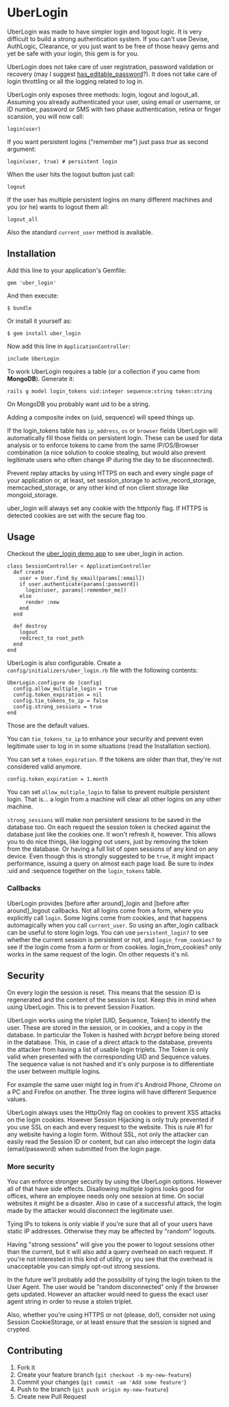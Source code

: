 # UberLogin

UberLogin was made to have simpler login and logout logic. It is very difficult to build a strong authentication
system. If you can't use Devise, AuthLogic, Clearance, or you just want to be free of those heavy gems and yet
be safe with your login, this gem is for you.

UberLogin does not take care of user registration, password validation or recovery (may I suggest
[has_editable_password](https://github.com/AlfaOmega08/has_editable_password)?). It does not take care of login throttling
or all the logging related to log in.

UberLogin only exposes three methods: login, logout and logout_all. Assuming you already authenticated your user,
using email or username, or ID number, password or SMS with two phase authentication, retina or finger scansion, you will now call:

    login(user)

If you want persistent logins ("remember me") just pass *true* as second argument:

    login(user, true) # persistent login

When the user hits the logout button just call:

    logout

If the user has multiple persistent logins on many different machines and you (or he) wants to logout them all:

    logout_all

Also the standard `current_user` method is available.

## Installation

Add this line to your application's Gemfile:

    gem 'uber_login'

And then execute:

    $ bundle

Or install it yourself as:

    $ gem install uber_login

Now add this line in `ApplicationController`:

    include UberLogin

To work UberLogin requires a table (or a collection if you came from **MongoDB**). Generate it:

    rails g model login_tokens uid:integer sequence:string token:string

On MongoDB you probably want uid to be a string.

Adding a composite index on (uid, sequence) will speed things up.

If the login_tokens table has `ip_address`, `os` or `browser` fields UberLogin will automatically fill those fields
on persistent login. These can be used for data analysis or to enforce tokens to came from the same IP/OS/Browser combination
(a nice solution to cookie stealing, but would also prevent legitimate users who often change IP during the day to be disconnected).

Prevent replay attacks by using HTTPS on each and every single page of your application or, at least, set
session_storage to active_record_storage, memcached_storage, or any other kind of non client storage like mongoid_storage.

uber_login will always set any cookie with the httponly flag. If HTTPS is detected cookies are set with the secure flag too.

## Usage

Checkout the [uber_login demo app](https://github.com/AlfaOmega08/uber_login_demo) to see uber_login in action.

    class SessionController < ApplicationController
      def create
        user = User.find_by_email(params[:email])
        if user.authenticate(params[:password])
          login(user, params[:remember_me])
        else
          render :new
        end
      end

      def destroy
        logout
        redirect_to root_path
      end
    end

UberLogin is also configurable. Create a `config/initializers/uber_login.rb` file with the following contents:

    UberLogin.configure do |config|
      config.allow_multiple_login = true
      config.token_expiration = nil
      config.tie_tokens_to_ip = false
      config.strong_sessions = true
    end

Those are the default values.

You can `tie_tokens_to_ip` to enhance your security and prevent even legitimate user to log in in some situations
(read the Installation section).

You can set a `token_expiration`. If the tokens are older than that, they're not considered valid anymore.

    config.token_expiration = 1.month

You can set `allow_multiple_login` to false to prevent multiple persistent login. That is... a login from a machine
will clear all other logins on any other machine.

`strong_sessions` will make non persistent sessions to be saved in the database too. On each request the session token
is checked against the database just like the cookies one. It won't refresh it, however. This allows you to do nice
things, like logging out users, just by removing the token from the database. Or having a full list of open sessions of
any kind on any device. Even though this is strongly suggested to be `true`, it might impact performance, issuing a
query on almost each page load. Be sure to index :uid and :sequence together on the `login_tokens` table.

### Callbacks
UberLogin provides [before after around]_login and [before after around]_logout callbacks. Not all logins come from a
form, where you explicitly call `login`. Some logins come from cookies, and that happens automagically when you call
`current_user`. So using an after_login callback can be useful to store login logs. You can use `persistent_login?` to
see whether the current session is persistent or not, and `login_from_cookies?` to see if the login come from a form or
from cookies. login_from_cookies? only works in the same request of the login. On other requests it's nil.

## Security
On every login the session is reset. This means that the session ID is regenerated and the content of the session is lost.
Keep this in mind when using UberLogin. This is to prevent Session Fixation.

UberLogin works using the triplet [UID, Sequence, Token] to identify the user. These are stored in the session, or in cookies,
and a copy in the database. In particular the Token is hashed with *bcrypt* before being stored in the database. This,
in case of a direct attack to the database, prevents the attacker from having a list of usable login triplets. The Token
is only valid when presented with the corresponding UID and Sequence values. The sequence value is not hashed and it's only
purpose is to differentiate the user between multiple logins.

For example the same user might log in from it's Android Phone, Chrome on a PC and Firefox on another. The three logins
will have different Sequence values.

UberLogin always uses the HttpOnly flag on cookies to prevent XSS attacks on the login cookies. However Session Hijacking
is only truly prevented if you use SSL on each and every request to the website. This is rule #1 for any website having
a login form. Without SSL, not only the attacker can easily read the Session ID or content, but can also intercept the
login data (email/password) when submitted from the login page.

### More security
You can enforce stronger security by using the UberLogin options. However all of that have side effects. Disallowing
multiple logins looks good for offices, where an employee needs only one session at time. On social websites it might be
a disaster. Also in case of a successful attack, the login made by the attacker would disconnect the legitimate user.

Tying IPs to tokens is only viable if you're sure that all of your users have static IP addresses. Otherwise they may
be affected by "random" logouts.

Having "strong sessions" will give you the power to logout sessions other than the current, but it will also add a query
overhead on each request. If you're not interested in this kind of utility, or you see that the overhead is unacceptable
you can simply opt-out strong sessions.

In the future we'll probably add the possibility of tying the login token to the User Agent. The user would be "random
disconnected" only if the browser gets updated. However an attacker would need to guess the exact user agent string
in order to reuse a stolen triplet.

Also, whether you're using HTTPS or not (please, do!), consider not using Session CookieStorage, or at least ensure
that the session is signed and crypted.

## Contributing

1. Fork it
2. Create your feature branch (`git checkout -b my-new-feature`)
3. Commit your changes (`git commit -am 'Add some feature'`)
4. Push to the branch (`git push origin my-new-feature`)
5. Create new Pull Request
